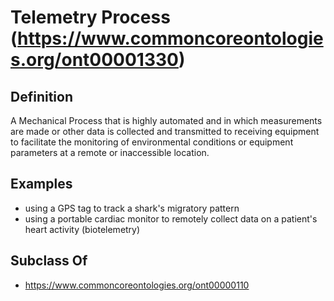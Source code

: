 # Telemetry Process (https://www.commoncoreontologies.org/ont00001330)

## Definition
A Mechanical Process that is highly automated and in which measurements are made or other data is collected and transmitted to receiving equipment to facilitate the monitoring of environmental conditions or equipment parameters at a remote or inaccessible location.

## Examples
- using a GPS tag to track a shark's migratory pattern
- using a portable cardiac monitor to remotely collect data on a patient's heart activity (biotelemetry)

## Subclass Of
- https://www.commoncoreontologies.org/ont00000110

